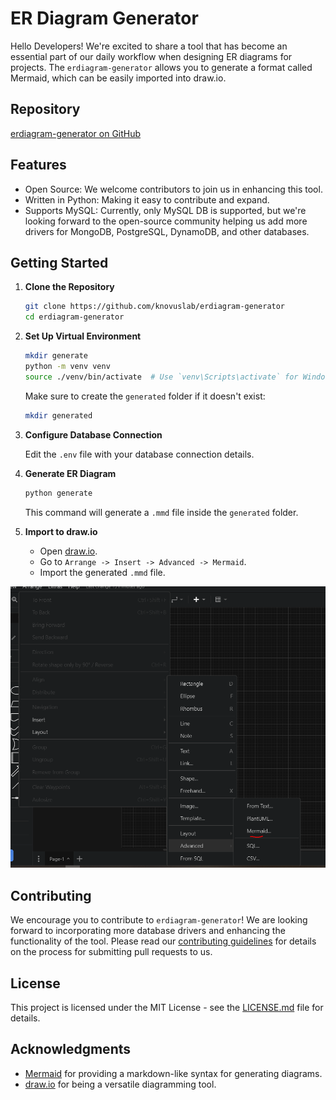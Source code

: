 # ER Diagram Generator

Hello Developers! We're excited to share a tool that has become an essential part of our daily workflow when designing ER diagrams for projects. The `erdiagram-generator` allows you to generate a format called Mermaid, which can be easily imported into draw.io.


## Repository
[erdiagram-generator on GitHub](https://github.com/knovuslab/erdiagram-generator)

## Features
- Open Source: We welcome contributors to join us in enhancing this tool.
- Written in Python: Making it easy to contribute and expand.
- Supports MySQL: Currently, only MySQL DB is supported, but we're looking forward to the open-source community helping us add more drivers for MongoDB, PostgreSQL, DynamoDB, and other databases.

## Getting Started

1. **Clone the Repository**

    ```sh
    git clone https://github.com/knovuslab/erdiagram-generator
    cd erdiagram-generator
    ```

2. **Set Up Virtual Environment**

    ```sh
    mkdir generate
    python -m venv venv
    source ./venv/bin/activate  # Use `venv\Scripts\activate` for Windows
    ```

    Make sure to create the `generated` folder if it doesn't exist:

    ```sh
    mkdir generated
    ```

3. **Configure Database Connection**

    Edit the `.env` file with your database connection details.

4. **Generate ER Diagram**

    ```sh
    python generate
    ```

    This command will generate a `.mmd` file inside the `generated` folder.

5. **Import to draw.io**

    - Open [draw.io](https://www.draw.io).
    - Go to `Arrange -> Insert -> Advanced -> Mermaid`.
    - Import the generated `.mmd` file.

![ER Diagram Generator Example](how.png)


  

## Contributing

We encourage you to contribute to `erdiagram-generator`! We are looking forward to incorporating more database drivers and enhancing the functionality of the tool. Please read our [contributing guidelines](CONTRIBUTING.md) for details on the process for submitting pull requests to us.

## License

This project is licensed under the MIT License - see the [LICENSE.md](LICENSE.md) file for details.

## Acknowledgments

- [Mermaid](https://mermaid-js.github.io/mermaid/#/) for providing a markdown-like syntax for generating diagrams.
- [draw.io](https://www.draw.io) for being a versatile diagramming tool.

